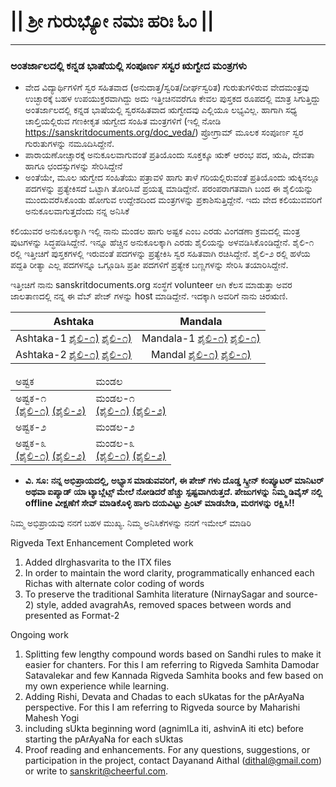 # || ಶ್ರೀ ಗುರುಭ್ಯೋ ನಮಃ  ಹರಿಃ ಓಂ ||

---

### ಅಂತರ್ಜಾಲದಲ್ಲಿ ಕನ್ನಡ ಭಾಷೆಯಲ್ಲಿ ಸಂಪೂರ್ಣ ಸಸ್ವರ ಋಗ್ವೇದ ಮಂತ್ರಗಳು 

- ವೇದ ವಿದ್ಯಾರ್ಥಿಗಳಿಗೆ ಸ್ವರ ಸಹಿತವಾದ (ಅನುದಾತ್ತ/ಸ್ವರಿತ/ದೀರ್ಘಸ್ವರಿತ) ಗುರುತುಗಳಿರುವ ವೇದಮಂತ್ರವು ಉಚ್ಛಾರಕ್ಕೆ ಬಹಳ ಉಪಯುಕ್ತರವಾಗಿದ್ದು ಅದು ಇತ್ತೀಚಿನವರೆಗೂ ಕೇವಲ ಪುಸ್ತಕದ ರೂಪದಲ್ಲಿ ಮಾತ್ರ ಸಿಗುತ್ತಿದ್ದು ಅಂತರ್ಜಾಲದಲ್ಲಿ ಕನ್ನಡ ಭಾಷೆಯಲ್ಲಿ ಸ್ವರಸಹಿತವಾದ ಋಗ್ವೇದವು ಎಲ್ಲಿಯೂ ಲಭ್ಯವಿಲ್ಲ. ಹಾಗಾಗಿ ಸಧ್ಯ ಚಾಲ್ತಿಯಲ್ಲಿರುವ ಗಣಕೀಕೃತ ಋಗ್ವೇದ ಸಂಹಿತ ಮಂತ್ರಗಳಿಗೆ (ಇಲ್ಲಿ ನೋಡಿ https://sanskritdocuments.org/doc_veda/) ಪ್ರೋಗ್ರಾಮ್ ಮೂಲಕ ಸಂಪೂರ್ಣ ಸ್ವರ ಗುರುತುಗಳನ್ನು ನಮೂದಿಸಿದ್ದೇನೆ.
- ಪಾರಾಯಣೋಚ್ಚಾರಕ್ಕೆ ಅನುಕೂಲವಾಗುವಂತೆ ಪ್ರತಿಯೊಂದು ಸೂಕ್ತಕ್ಕೂ ಋಕ್ ಆರಂಭ ಪದ, ಋಷಿ, ದೇವತಾ ಹಾಗೂ ಛಂದಸ್ಸುಗಳನ್ನು ಸೇರಿಸಿದ್ದೇನೆ
- ಅಂತೆಯೇ, ಮೂಲ ಋಗ್ವೇದ ಸಂಹಿತೆಯು ಪತ್ರಾವಳಿ ಹಾಗು ತಾಳೆ ಗರಿಯಲ್ಲಿರುವಂತೆ ಪ್ರತಿಯೊಂದು ಋಕ್ಕಿನಲ್ಲೂ ಪದಗಳನ್ನು ಪ್ರತ್ಯೇಕಿಸದೆ ಒಟ್ಟಾಗಿ ತೋರಿಸಿವೆ ಪ್ರಯತ್ನ ಮಾಡಿದ್ದೇನೆ. ಪರಂಪರಾಗತವಾಗಿ ಬಂದ ಈ ಶೈಲಿಯನ್ನು ಮುಂದುವರೆಸಿಕೊಂಡು ಹೋಗುವ ಉದ್ದೇಶದಿಂದ ಮಂತ್ರಗಳನ್ನು ಪ್ರಕಾಶಿಸುತ್ತಿದ್ದೇನೆ. ಇದು ವೇದ ಕಲಿಯುವವರಿಗೆ ಅನುಕೂಲವಾಗುತ್ತದೆಂದು ನನ್ನ ಅನಿಸಿಕೆ

ಕಲಿಯುವರ ಅನುಕೂಲಕ್ಕಾಗಿ ಇಲ್ಲಿ ನಾನು ಮಂಡಲ ಹಾಗು ಅಷ್ಟಕ ಎಂಬ ಎರಡು ವಿಂಗಡಣಾ ಕ್ರಮದಲ್ಲಿ ಮಂತ್ರ ಪುಟಗಳನ್ನು ಸಿದ್ಧಪಡಿಸಿದ್ದೇನೆ. ಇನ್ನೂ ಹೆಚ್ಚಿನ ಅನುಕೂಲಕ್ಕಾಗಿ ಎರಡು ಶೈಲಿಯನ್ನು ಅಳವಡಿಸಿಕೊಂಡಿದ್ದೇನೆ. ಶೈಲಿ-೧ ರಲ್ಲಿ ಇತ್ತೀಚಿಗೆ ಪುಸ್ತಕಗಳಲ್ಲಿ ಇರುವಂತೆ ಪದಗಳನ್ನು ಪ್ರತ್ಯೇಕಿಸಿ ಸ್ವರ ಸಹಿತವಾಗಿ ರಚಿಸಿದ್ದೇನೆ. ಶೈಲಿ-೨ ರಲ್ಲಿ ಹಳೆಯ ಪದ್ದತಿ ರೀತ್ಯಾ ಎಲ್ಲ ಪದಗಳನ್ನೂ ಒಗ್ಗೂಡಿಸಿ ಪ್ರತೀ ಪದಗಳಿಗೆ ಪ್ರತ್ಯೇಕ ಬಣ್ಣಗಳನ್ನು ಸೇರಿಸಿ ತಯಾರಿಸಿದ್ದೇನೆ.

ಇತ್ತೀಚಿಗೆ ನಾನು sanskritdocuments.org ಸಂಸ್ಥೆಗೆ volunteer ಆಗಿ ಕೆಲಸ ಮಾಡುತ್ತಾ ಅವರ ಜಾಲತಾಣದಲ್ಲಿ ನನ್ನ ಈ ವೆಬ್ ಪೇಜ್ ಗಳನ್ನು host ಮಾಡಿದ್ದೇನೆ. ಇದಕ್ಕಾಗಿ ಅವರಿಗೆ ನಾನು ಚಿರಋಣಿ.

|           Ashtaka           |           Mandala           |
|:---------------------------:|:---------------------------:|
| Ashtaka-1 [ಶೈಲಿ-೧)]( https://sanskritdocuments.org/doc_veda/RVAKF1-1.html) [ಶೈಲಿ-೧)]( https://sanskritdocuments.org/doc_veda/RVAKF1-1.html) | Mandala-1 [ಶೈಲಿ-೧)]( https://sanskritdocuments.org/doc_veda/RVAKF1-1.html) [ಶೈಲಿ-೧)]( https://sanskritdocuments.org/doc_veda/RVAKF1-1.html)|
| Ashtaka-2 [ಶೈಲಿ-೧)]( https://sanskritdocuments.org/doc_veda/RVAKF1-1.html) [ಶೈಲಿ-೧)]( https://sanskritdocuments.org/doc_veda/RVAKF1-1.html)           | Mandal [ಶೈಲಿ-೧)]( https://sanskritdocuments.org/doc_veda/RVAKF1-1.html) [ಶೈಲಿ-೧)]( https://sanskritdocuments.org/doc_veda/RVAKF1-1.html)                  |

<table>
<thead>
  <tr>
    <td>ಅಷ್ಟಕ</td>
    <td>ಮಂಡಲ</td>
  </tr>
</thead>
<tbody>
  <tr>
    <td>ಅಷ್ಟಕ-೧<br>
		<a href="https://sanskritdocuments.org/doc_veda/RVAKF1-1.html">(ಶೈಲಿ-೧)</a>
		<a href="https://sanskritdocuments.org/doc_veda/RVAKF2-1.html">(ಶೈಲಿ-೨)</a>
	</td>
    <td>ಮಂಡಲ-೧<br>
		<a href="https://sanskritdocuments.org/doc_veda/RVMKF1-1.html">(ಶೈಲಿ-೧)</a>
		<a href="https://sanskritdocuments.org/doc_veda/RVMKF2-1.html">(ಶೈಲಿ-೨)</a>
	</td>	
  </tr>
  <tr>
    <td>ಅಷ್ಟಕ-೨<br>
	</td>
    <td>ಮಂಡಲ-೨<br>
	</td>	
  </tr>
  <tr>
    <td>ಅಷ್ಟಕ-೩<br>
		<a href="https://sanskritdocuments.org/doc_veda/RVAKF1-3.html">(ಶೈಲಿ-೧)</a>
		<a href="https://sanskritdocuments.org/doc_veda/RVA-3-Samhita.html">(ಶೈಲಿ-೨)</a>
	</td>
    <td>ಮಂಡಲ-೩<br>
		<a href="https://sanskritdocuments.org/doc_veda/RVMKF1-3.html">(ಶೈಲಿ-೧)</a>
		<a href="https://sanskritdocuments.org/doc_veda/RVMKF2-3.html">(ಶೈಲಿ-೨)</a>
	</td>	
  </tr>
</tbody>
</table>

- **ವಿ. ಸೂ: ನನ್ನ ಅಭಿಪ್ರಾಯದಲ್ಲಿ, ಅಭ್ಯಾಸ ಮಾಡುವವರಿಗೆ, ಈ ಪೇಜ್ ಗಳು ದೊಡ್ಡ ಸ್ಕ್ರೀನ್ ಕಂಪ್ಯೂಟರ್ ಮಾನಿಟರ್ ಅಥವಾ ಐಪ್ಯಾಡ್ ಯಾ ಟ್ಯಾಬ್ಲೆಟ್ಸ್ ಮೇಲೆ ನೋಡಿದರೆ ಹೆಚ್ಚು ಸ್ಪಷ್ಟವಾಗಿರುತ್ತದೆ. ಪೇಜುಗಳನ್ನು ನಿಮ್ಮ ಡಿವೈಸ್ ನಲ್ಲಿ offline ವೀಕ್ಷಣೆಗೆ ಸೇವ್ ಮಾಡಿಕೊಳ್ಳಿ ಹಾಗು ದಯವಿಟ್ಟು ಪ್ರಿಂಟ್ ಮಾಡಬೇಡಿ, ಮರಗಳನ್ನು ರಕ್ಷಿಸಿ!!**

ನಿಮ್ಮ ಅಭಿಪ್ರಾಯವು ನನಗೆ ಬಹಳ ಮುಖ್ಯ. ನಿಮ್ಮ ಅನಿಸಿಕೆಗಳನ್ನು ನನಗೆ ಇಮೇಲ್ ಮಾಡಿರಿ

Rigveda Text Enhancement
Completed work
1.	Added dIrghasvarita to the ITX files
2.	In order to maintain the word clarity, programmatically enhanced each Richas with alternate color coding of words
3.	To preserve the traditional Samhita literature (NirnaySagar and source-2) style, added avagrahAs, removed spaces between words and presented as Format-2

Ongoing work
1.	Splitting few lengthy compound words based on Sandhi rules to make it easier for chanters. For this I am referring to Rigveda Samhita Damodar Satavalekar and few Kannada Rigveda Samhita books and few based on my own experience while learning.
2.	Adding Rishi, Devata and Chadas to each sUkatas for the pArAyaNa perspective. For this I am referring to Rigveda source by Maharishi Mahesh Yogi
3.	including sUkta beginning word (agnimILa iti, ashvinA iti etc) before starting the pArAyaNa for each sUktas
4.	Proof reading and enhancements. For any questions, suggestions, or participation in the project, contact Dayanand Aithal (dithal@gmail.com) or write to sanskrit@cheerful.com.

